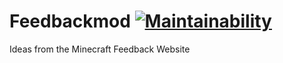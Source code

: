 
# Feedbackmod [![Maintainability](https://api.codeclimate.com/v1/badges/12b0ced549d856008648/maintainability)](https://codeclimate.com/github/Nick1st/Feedbackmod/maintainability)

Ideas from the Minecraft Feedback Website

